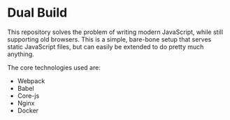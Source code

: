 # Dual Build

This repository solves the problem of writing modern JavaScript, while still supporting old browsers. This is a simple, bare-bone setup that serves static JavaScript files, but can easily be extended to do pretty much anything.

The core technologies used are:

- Webpack
- Babel
- Core-js
- Nginx
- Docker
